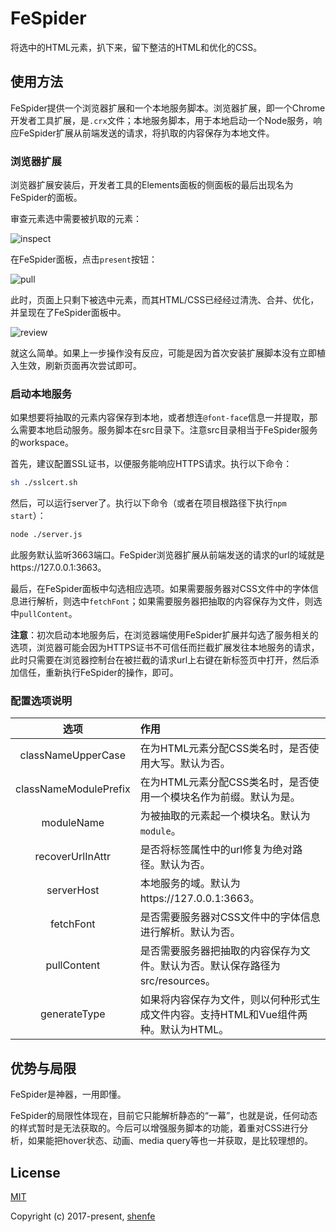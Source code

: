 # FeSpider

将选中的HTML元素，扒下来，留下整洁的HTML和优化的CSS。

## 使用方法

FeSpider提供一个浏览器扩展和一个本地服务脚本。浏览器扩展，即一个Chrome开发者工具扩展，是`.crx`文件；本地服务脚本，用于本地启动一个Node服务，响应FeSpider扩展从前端发送的请求，将扒取的内容保存为本地文件。

### 浏览器扩展

浏览器扩展安装后，开发者工具的Elements面板的侧面板的最后出现名为FeSpider的面板。

审查元素选中需要被扒取的元素：

![inspect](https://raw.githubusercontent.com/shenfe/FeSpider/master/readme_assets/1.png)

在FeSpider面板，点击`present`按钮：

![pull](https://raw.githubusercontent.com/shenfe/FeSpider/master/readme_assets/2.png)

此时，页面上只剩下被选中元素，而其HTML/CSS已经经过清洗、合并、优化，并呈现在了FeSpider面板中。

![review](https://raw.githubusercontent.com/shenfe/FeSpider/master/readme_assets/3.png)

就这么简单。如果上一步操作没有反应，可能是因为首次安装扩展脚本没有立即植入生效，刷新页面再次尝试即可。

### 启动本地服务

如果想要将抽取的元素内容保存到本地，或者想连`@font-face`信息一并提取，那么需要本地启动服务。服务脚本在src目录下。注意src目录相当于FeSpider服务的workspace。

首先，建议配置SSL证书，以便服务能响应HTTPS请求。执行以下命令：

```bash
sh ./sslcert.sh
```

然后，可以运行server了。执行以下命令（或者在项目根路径下执行`npm start`）：

```bash
node ./server.js
```

此服务默认监听3663端口。FeSpider浏览器扩展从前端发送的请求的url的域就是https://127.0.0.1:3663。

最后，在FeSpider面板中勾选相应选项。如果需要服务器对CSS文件中的字体信息进行解析，则选中`fetchFont`；如果需要服务器把抽取的内容保存为文件，则选中`pullContent`。

**注意**：初次启动本地服务后，在浏览器端使用FeSpider扩展并勾选了服务相关的选项，浏览器可能会因为HTTPS证书不可信任而拦截扩展发往本地服务的请求，此时只需要在浏览器控制台在被拦截的请求url上右键在新标签页中打开，然后添加信任，重新执行FeSpider的操作，即可。

### 配置选项说明

| 选项 | 作用 |
| :---: | :--- |
classNameUpperCase | 在为HTML元素分配CSS类名时，是否使用大写。默认为否。
classNameModulePrefix | 在为HTML元素分配CSS类名时，是否使用一个模块名作为前缀。默认为是。
moduleName | 为被抽取的元素起一个模块名。默认为`module`。
recoverUrlInAttr | 是否将标签属性中的url修复为绝对路径。默认为否。
serverHost | 本地服务的域。默认为https://127.0.0.1:3663。
fetchFont | 是否需要服务器对CSS文件中的字体信息进行解析。默认为否。
pullContent | 是否需要服务器把抽取的内容保存为文件。默认为否。默认保存路径为src/resources。
generateType | 如果将内容保存为文件，则以何种形式生成文件内容。支持HTML和Vue组件两种。默认为HTML。

## 优势与局限

FeSpider是神器，一用即懂。

FeSpider的局限性体现在，目前它只能解析静态的“一幕”，也就是说，任何动态的样式暂时是无法获取的。今后可以增强服务脚本的功能，着重对CSS进行分析，如果能把hover状态、动画、media query等也一并获取，是比较理想的。

## License

[MIT](http://opensource.org/licenses/MIT)

Copyright (c) 2017-present, [shenfe](https://github.com/shenfe)
